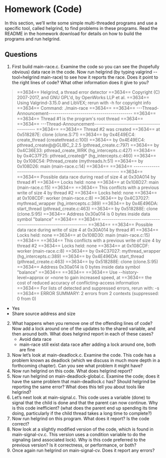 # Homework (Code)
In this section, we’ll write some simple multi-threaded programs and use a specific tool, called helgrind, to find problems in these programs. Read the README in the homework download for details on how to build the programs and run helgrind.
## Questions
1. First build main-race.c. Examine the code so you can see the (hopefully obvious) data race in the code. Now run helgrind (by typing valgrind --tool=helgrind main-race) to see how it reports the race. Does it point to the right lines of code? What other information does it give to you?
> ==3634== Helgrind, a thread error detector
> ==3634== Copyright (C) 2007-2017, and GNU GPL'd, by OpenWorks LLP et al.
> ==3634== Using Valgrind-3.15.0 and LibVEX; rerun with -h for copyright info
> ==3634== Command: ./main-race
> ==3634== 
> ==3634== ---Thread-Announcement------------------------------------------
> ==3634== 
> ==3634== Thread #1 is the program's root thread
> ==3634== 
> ==3634== ---Thread-Announcement------------------------------------------
> ==3634== 
> ==3634== Thread #2 was created
> ==3634==    at 0x518287E: clone (clone.S:71)
> ==3634==    by 0x4E49EC4: create_thread (createthread.c:100)
> ==3634==    by 0x4E49EC4: pthread_create@@GLIBC_2.2.5 (pthread_create.c:797)
> ==3634==    by 0x4C36E33: pthread_create_WRK (hg_intercepts.c:427)
> ==3634==    by 0x4C37F25: pthread_create@* (hg_intercepts.c:460)
> ==3634==    by 0x108C54: Pthread_create (mythreads.h:51)
> ==3634==    by 0x108D26: main (main-race.c:14)
> ==3634== 
> ==3634== ----------------------------------------------------------------
> ==3634== 
> ==3634== Possible data race during read of size 4 at 0x30A014 by thread #1
> ==3634== Locks held: none
> ==3634==    at 0x108D27: main (main-race.c:15)
> ==3634== 
> ==3634== This conflicts with a previous write of size 4 by thread #2
> ==3634== Locks held: none
> ==3634==    at 0x108CDF: worker (main-race.c:8)
> ==3634==    by 0x4C37027: mythread_wrapper (hg_intercepts.c:389)
> ==3634==    by 0x4E496DA: start_thread (pthread_create.c:463)
> ==3634==    by 0x518288E: clone (clone.S:95)
> ==3634==  Address 0x30a014 is 0 bytes inside data symbol "balance"
> ==3634== 
> ==3634== ----------------------------------------------------------------
> ==3634== 
> ==3634== Possible data race during write of size 4 at 0x30A014 by thread #1
> ==3634== Locks held: none
> ==3634==    at 0x108D30: main (main-race.c:15)
> ==3634== 
> ==3634== This conflicts with a previous write of size 4 by thread #2
> ==3634== Locks held: none
> ==3634==    at 0x108CDF: worker (main-race.c:8)
> ==3634==    by 0x4C37027: mythread_wrapper (hg_intercepts.c:389)
> ==3634==    by 0x4E496DA: start_thread (pthread_create.c:463)
> ==3634==    by 0x518288E: clone (clone.S:95)
> ==3634==  Address 0x30a014 is 0 bytes inside data symbol "balance"
> ==3634== 
> ==3634== 
> ==3634== Use --history-level=approx or =none to gain increased speed, at
> ==3634== the cost of reduced accuracy of conflicting-access information
> ==3634== For lists of detected and suppressed errors, rerun with: -s
> ==3634== ERROR SUMMARY: 2 errors from 2 contexts (suppressed: 0 from 0)

   - Yes
   - Share source address and size
2. What happens when you remove one of the offending lines of code? Now add a lock around one of the updates to the shared variable, and then around both. What does helgrind report in each of these cases?
    - Avoid data race
    - main-race still exist data race after adding a lock around one, both are fine
3. Now let’s look at main-deadlock.c. Examine the code. This code has a problem known as deadlock (which we discuss in much more depth in a forthcoming chapter). Can you see what problem it might have?
4. Now run helgrind on this code. What does helgrind report?
5. Now run helgrind on main-deadlock-global.c. Examine the code; does it have the same problem that main-deadlock.c has? Should helgrind be reporting the same error? What does this tell you about tools like helgrind?
6. Let’s next look at main-signal.c. This code uses a variable (done) to signal that the child is done and that the parent can now continue. Why is this code inefficient? (what does the parent end up spending its time doing, particularly if the child thread takes a long time to complete?)
7. Now run helgrind on this program. What does it report? Is the code correct?
8. Now look at a slightly modified version of the code, which is found in main-signal-cv.c. This version uses a condition variable to do the signaling (and associated lock). Why is this code preferred to the previous version? Is it correctness, or performance, or both?
9.  Once again run helgrind on main-signal-cv. Does it report any errors?